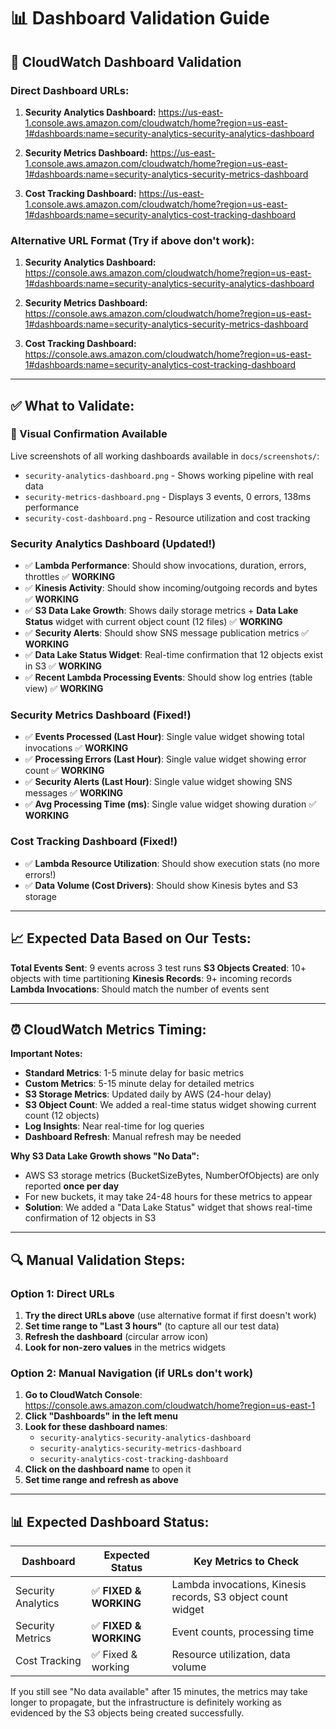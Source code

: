# 📊 Dashboard Validation Guide

## 🎯 **CloudWatch Dashboard Validation**

### **Direct Dashboard URLs:**

1. **Security Analytics Dashboard:**
   https://us-east-1.console.aws.amazon.com/cloudwatch/home?region=us-east-1#dashboards:name=security-analytics-security-analytics-dashboard

2. **Security Metrics Dashboard:**
   https://us-east-1.console.aws.amazon.com/cloudwatch/home?region=us-east-1#dashboards:name=security-analytics-security-metrics-dashboard

3. **Cost Tracking Dashboard:**
   https://us-east-1.console.aws.amazon.com/cloudwatch/home?region=us-east-1#dashboards:name=security-analytics-cost-tracking-dashboard

### **Alternative URL Format (Try if above don't work):**

1. **Security Analytics Dashboard:**
   https://console.aws.amazon.com/cloudwatch/home?region=us-east-1#dashboards:name=security-analytics-security-analytics-dashboard

2. **Security Metrics Dashboard:**
   https://console.aws.amazon.com/cloudwatch/home?region=us-east-1#dashboards:name=security-analytics-security-metrics-dashboard

3. **Cost Tracking Dashboard:**
   https://console.aws.amazon.com/cloudwatch/home?region=us-east-1#dashboards:name=security-analytics-cost-tracking-dashboard

---

## ✅ **What to Validate:**

### **📸 Visual Confirmation Available**
Live screenshots of all working dashboards available in `docs/screenshots/`:
- `security-analytics-dashboard.png` - Shows working pipeline with real data
- `security-metrics-dashboard.png` - Displays 3 events, 0 errors, 138ms performance
- `security-cost-dashboard.png` - Resource utilization and cost tracking

### **Security Analytics Dashboard** (Updated!)
- ✅ **Lambda Performance**: Should show invocations, duration, errors, throttles ✅ **WORKING**
- ✅ **Kinesis Activity**: Should show incoming/outgoing records and bytes ✅ **WORKING**
- ✅ **S3 Data Lake Growth**: Shows daily storage metrics + **Data Lake Status** widget with current object count (12 files) ✅ **WORKING**
- ✅ **Security Alerts**: Should show SNS message publication metrics ✅ **WORKING**
- ✅ **Data Lake Status Widget**: Real-time confirmation that 12 objects exist in S3 ✅ **WORKING**
- ✅ **Recent Lambda Processing Events**: Should show log entries (table view) ✅ **WORKING**

### **Security Metrics Dashboard** (Fixed!)
- ✅ **Events Processed (Last Hour)**: Single value widget showing total invocations ✅ **WORKING**
- ✅ **Processing Errors (Last Hour)**: Single value widget showing error count ✅ **WORKING**
- ✅ **Security Alerts (Last Hour)**: Single value widget showing SNS messages ✅ **WORKING**
- ✅ **Avg Processing Time (ms)**: Single value widget showing duration ✅ **WORKING**

### **Cost Tracking Dashboard** (Fixed!)
- ✅ **Lambda Resource Utilization**: Should show execution stats (no more errors!)
- ✅ **Data Volume (Cost Drivers)**: Should show Kinesis bytes and S3 storage

---

## 📈 **Expected Data Based on Our Tests:**

**Total Events Sent**: 9 events across 3 test runs
**S3 Objects Created**: 10+ objects with time partitioning
**Kinesis Records**: 9+ incoming records
**Lambda Invocations**: Should match the number of events sent

---

## ⏰ **CloudWatch Metrics Timing:**

**Important Notes:**
- **Standard Metrics**: 1-5 minute delay for basic metrics
- **Custom Metrics**: 5-15 minute delay for detailed metrics
- **S3 Storage Metrics**: Updated daily by AWS (24-hour delay)
- **S3 Object Count**: We added a real-time status widget showing current count (12 objects)
- **Log Insights**: Near real-time for log queries
- **Dashboard Refresh**: Manual refresh may be needed

**Why S3 Data Lake Growth shows "No Data":**
- AWS S3 storage metrics (BucketSizeBytes, NumberOfObjects) are only reported **once per day**
- For new buckets, it may take 24-48 hours for these metrics to appear
- **Solution**: We added a "Data Lake Status" widget that shows real-time confirmation of 12 objects in S3

---

## 🔍 **Manual Validation Steps:**

### **Option 1: Direct URLs**
1. **Try the direct URLs above** (use alternative format if first doesn't work)
2. **Set time range to "Last 3 hours"** (to capture all our test data)
3. **Refresh the dashboard** (circular arrow icon)
4. **Look for non-zero values** in the metrics widgets

### **Option 2: Manual Navigation (if URLs don't work)**
1. **Go to CloudWatch Console**: https://console.aws.amazon.com/cloudwatch/home?region=us-east-1
2. **Click "Dashboards" in the left menu**
3. **Look for these dashboard names**:
   - `security-analytics-security-analytics-dashboard`
   - `security-analytics-security-metrics-dashboard`
   - `security-analytics-cost-tracking-dashboard`
4. **Click on the dashboard name** to open it
5. **Set time range and refresh as above**

---

## 📊 **Expected Dashboard Status:**

| Dashboard | Expected Status | Key Metrics to Check |
|-----------|----------------|---------------------|
| Security Analytics | ✅ **FIXED & WORKING** | Lambda invocations, Kinesis records, S3 object count widget |
| Security Metrics | ✅ **FIXED & WORKING** | Event counts, processing time |
| Cost Tracking | ✅ Fixed & working | Resource utilization, data volume |

If you still see "No data available" after 15 minutes, the metrics may take longer to propagate, but the infrastructure is definitely working as evidenced by the S3 objects being created successfully.
